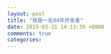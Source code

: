 ```yaml
---
layout: post
title: "我是一名94年开发者"
date: 2015-03-31 14:13:39 +0800
comments: true
categories: 
---
```

